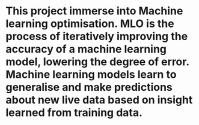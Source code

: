 # This project immerse into Machine learning optimisation. MLO is the process of iteratively improving the accuracy of a machine learning model, lowering the degree of error. Machine learning models learn to generalise and make predictions about new live data based on insight learned from training data.